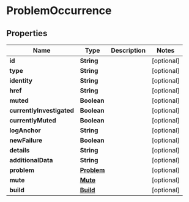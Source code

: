 
# ProblemOccurrence

## Properties
Name | Type | Description | Notes
------------ | ------------- | ------------- | -------------
**id** | **String** |  |  [optional]
**type** | **String** |  |  [optional]
**identity** | **String** |  |  [optional]
**href** | **String** |  |  [optional]
**muted** | **Boolean** |  |  [optional]
**currentlyInvestigated** | **Boolean** |  |  [optional]
**currentlyMuted** | **Boolean** |  |  [optional]
**logAnchor** | **String** |  |  [optional]
**newFailure** | **Boolean** |  |  [optional]
**details** | **String** |  |  [optional]
**additionalData** | **String** |  |  [optional]
**problem** | [**Problem**](Problem.md) |  |  [optional]
**mute** | [**Mute**](Mute.md) |  |  [optional]
**build** | [**Build**](Build.md) |  |  [optional]



